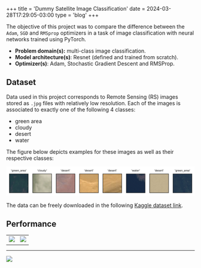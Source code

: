 +++
title = 'Dummy Satellite Image Classification'
date = 2024-03-28T17:29:05-03:00
type = 'blog'
+++

The objective of this project was to compare the difference between the `Adam`, `SGD` and
`RMSprop` optimizers in a task of image classification with neural networks trained using PyTorch.

- **Problem domain(s):** multi-class image classification.
- **Model architecture(s)**: Resnet (defined and trained from scratch).
- **Optimizer(s)**: Adam, Stochastic Gradient Descent and RMSProp.

## Dataset

Data used in this project corresponds to Remote Sensing (RS) images stored as `.jpg` files with relatively
low resolution. Each of the images is associated to exactly one of the following 4 classes:
- green area
- cloudy
- desert
- water

The figure below depicts examples for these images as well as their respective classes:

![](https://raw.githubusercontent.com/lfenzo/dummy-satellite-image-classification/main/images/training_samples.png)

The data can be freely downloaded in the following [Kaggle dataset link](https://www.kaggle.com/datasets/mahmoudreda55/satellite-image-classification?resource=download).

## Performance

<table>
    <tr>
        <td><img src = "./images/learning_curves.png"></td>
        <td><img src = "./images/confusion_matrix.png"></td>
    </tr>
</table>

-----------------

![](./images/missclassifications_per_class.png)
